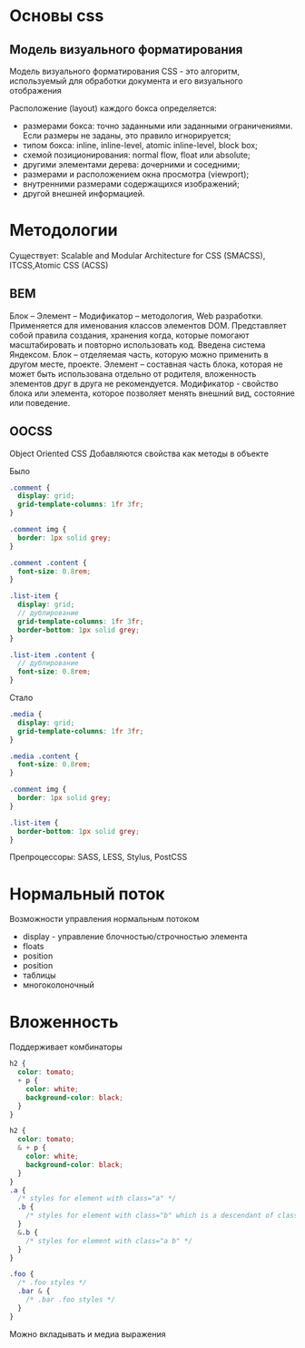 <!-- Основы css ---------------------------------------------------------------------------------------------------------------------------->

# Основы css

## Модель визуального форматирования

Модель визуального форматирования CSS - это алгоритм, используемый для обработки документа и его визуального отображения

Расположение (layout) каждого бокса определяется:

- размерами бокса: точно заданными или заданными ограничениями. Если размеры не заданы, это правило игнорируется;
- типом бокса: inline, inline-level, atomic inline-level, block box;
- схемой позиционирования: normal flow, float или absolute;
- другими элементами дерева: дочерними и соседними;
- размерами и расположением окна просмотра (viewport);
- внутренними размерами содержащихся изображений;
- другой внешней информацией.

<!-- Методологии ---------------------------------------------------------------------------------------------------------------------------->

# Методологии

Существует: Scalable and Modular Architecture for CSS (SMACSS), ITCSS,Atomic CSS (ACSS)

## BEM

Блок – Элемент – Модификатор – методология, Web разработки. Применяется для именования классов элементов DOM. Представляет собой правила создания, хранения когда, которые помогают масштабировать и повторно использовать код. Введена система Яндексом. Блок – отделяемая часть, которую можно применить в другом месте, проекте. Элемент – составная часть блока, которая не может быть использована отдельно от родителя, вложенность элементов друг в друга не рекомендуется. Модификатор - свойство блока или элемента, которое позволяет менять внешний вид, состояние или поведение.

## OOCSS

Object Oriented CSS Добавляются свойства как методы в объекте

Было

```scss
.comment {
  display: grid;
  grid-template-columns: 1fr 3fr;
}

.comment img {
  border: 1px solid grey;
}

.comment .content {
  font-size: 0.8rem;
}

.list-item {
  display: grid;
  // дублирование
  grid-template-columns: 1fr 3fr;
  border-bottom: 1px solid grey;
}

.list-item .content {
  // дублирование
  font-size: 0.8rem;
}
```

Стало

```scss
.media {
  display: grid;
  grid-template-columns: 1fr 3fr;
}

.media .content {
  font-size: 0.8rem;
}

.comment img {
  border: 1px solid grey;
}

.list-item {
  border-bottom: 1px solid grey;
}
```

Препроцессоры: SASS, LESS, Stylus, PostCSS

<!-- Нормальный поток ---------------------------------------------------------------------------------------------------------------------------->

# Нормальный поток

Возможности управления нормальным потоком

- display - управление блочностью/строчностью элемента
- floats
- position
- position
- таблицы
- многоколоночный

# Вложенность

Поддерживает комбинаторы

```scss
h2 {
  color: tomato;
  + p {
    color: white;
    background-color: black;
  }
}

h2 {
  color: tomato;
  & + p {
    color: white;
    background-color: black;
  }
}
.a {
  /* styles for element with class="a" */
  .b {
    /* styles for element with class="b" which is a descendant of class="a" */
  }
  &.b {
    /* styles for element with class="a b" */
  }
}

.foo {
  /* .foo styles */
  .bar & {
    /* .bar .foo styles */
  }
}
```

Можно вкладывать и медиа выражения
